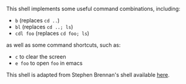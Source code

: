 This shell implements some useful command combinations, including:

- `b` (replaces `cd ..`)
- `bl` (replaces `cd ..; ls`)
- `cdl foo` (replaces `cd foo; ls`)

as well as some command shortcuts, such as:

- `c` to clear the screen
- `e foo` to open `foo` in emacs

This shell is adapted from Stephen Brennan's shell available [here](https://github.com/brenns10/lsh).